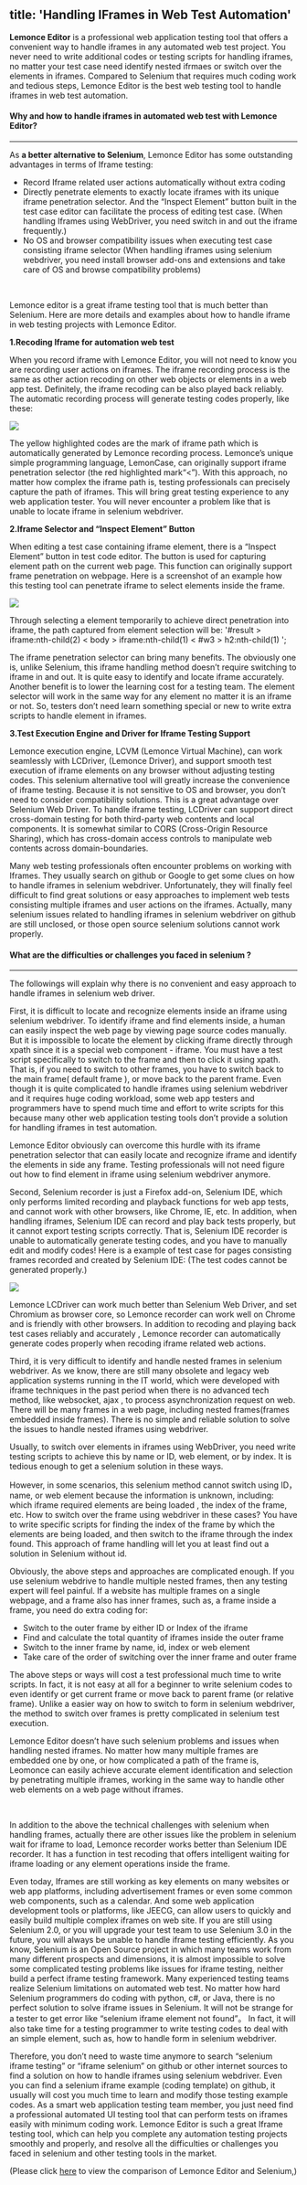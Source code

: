 title: 'Handling IFrames in Web Test Automation'
---

**Lemonce Editor** is a professional web application testing tool that offers a convenient way to handle iframes in any automated web test project. You never need to write additional codes or testing scripts for handling iframes, no matter your test case need identify nested ifrmaes or switch over the elements in iframes. Compared to Selenium that requires much coding work and tedious steps, Lemonce Editor is the best web testing tool to handle iframes in web test automation.
<br>

#### Why and how to handle iframes in automated web test with Lemonce Editor?
---
As **a better alternative to Selenium**, Lemonce Editor has some outstanding advantages in terms of Iframe testing:
- Record Iframe related user actions automatically without extra coding
- Directly penetrate elements to exactly locate iframes with its unique iframe penetration selector. And the “Inspect Element” button built in the test case editor can facilitate the process of editing test case. 
(When handling Iframes using WebDriver, you need switch in and out the iframe frequently.)
- No OS and browser compatibility issues when executing test case consisting iframe selector
(When handling iframes using selenium webdriver, you need install browser add-ons and extensions and take care of OS and browse compatibility problems) 
<br>

Lemonce editor is a great iframe testing tool that is much better than Selenium. Here are more details and examples about how to handle iframe in web testing projects with Lemonce Editor.

**1.Recoding Iframe for automation web test**

When you record iframe with Lemonce Editor, you will not need to know you are recording user actions on iframes. The iframe recording process is the same as other action recoding on other web objects or elements in a web app test. Definitely, the iframe recoding can be also played back reliably. The automatic recording process will generate testing codes properly, like these:

<img class="large-images" src="/images/SEO/iframe-1.png">

The yellow highlighted codes are the mark of iframe path which is automatically generated by Lemonce recording process.  Lemonce’s unique simple programming language, LemonCase, can originally support iframe penetration selector (the red highlighted mark“<”). With this approach, no matter how complex the iframe path is, testing professionals can precisely capture the path of iframes. This will bring great testing experience to any web application tester. You will never encounter a problem like that is unable to locate iframe in selenium webdriver.

**2.Iframe Selector and “Inspect Element” Button**

When editing a test case containing iframe element, there is a “Inspect Element” button in test code editor. The button is used for capturing element path on the current web page. This function can originally support frame penetration on webpage. Here is a screenshot of an example how this testing tool can penetrate iframe to select elements inside the frame.

<img class="large-images" src="/images/SEO/iframe-2.png">

Through selecting a element temporarily to achieve direct penetration into iframe, the path captured from element selection will be: '#result > iframe:nth-child(2) < body > iframe:nth-child(1) < #w3 > h2:nth-child(1) ';

The iframe penetration selector can bring many benefits. The obviously one is, unlike Selenium, this iframe handling method doesn’t require switching to iframe in and out. It is quite easy to identify and locate iframe accurately. Another benefit is to lower the learning cost for a testing team. The element selector will work in the same way for any element no matter it is an iframe or not. So, testers don’t need learn something special or new to write extra scripts to handle element in iframes. 

**3.Test Execution Engine and Driver for Iframe Testing Support**

Lemonce execution engine, LCVM (Lemonce Virtual Machine), can work seamlessly with LCDriver, (Lemonce Driver), and support smooth test execution of iframe elements on any browser without adjusting testing codes. This selenium alternative tool will greatly increase the convenience of iframe testing.  Because it is not sensitive to OS and browser, you don’t need to consider compatibility solutions. This is a great advantage over Selenium Web Driver. To handle iframe testing, LCDriver can support direct cross-domain testing for both third-party web contents and local components. It is somewhat similar to CORS (Cross-Origin Resource Sharing), which has cross-domain access controls to manipulate web contents across domain-boundaries. 

Many web testing professionals often encounter problems on working with Iframes. They usually search on github or Google to get some clues on how to handle iframes in selenium webdriver.  Unfortunately, they will finally feel difficult to find great solutions or easy approaches to implement web tests consisting multiple iframes and user actions on the iframes. Actually, many selenium issues related to handling iframes in selenium webdriver on github are still unclosed, or those open source selenium solutions cannot work properly.
<br>

#### What are the difficulties or challenges you faced in selenium ?
---

The followings will explain why there is no convenient and easy approach to handle iframes in selenium web driver.

First, it is difficult to locate and recognize elements inside an iframe using selenium webdriver. 
To identify iframe and find elements inside, a human can easily inspect the web page by viewing page source codes manually.  But it is impossible to locate the element by clicking iframe directly through xpath since it is a special web component - iframe.  You must have a test script specifically to switch to the frame and then to click it using xpath. That is, if you need to switch to other frames, you have to switch back to the main frame( default frame ), or move back to the parent frame. Even though it is quite complicated to handle iframes using selenium webdriver and it requires huge coding workload, some web app testers and programmers have to spend much time and effort to write scripts for this because many other web application testing tools don’t provide a solution for handling iframes in test automation. 

Lemonce Editor obviously can overcome this hurdle with its iframe penetration selector that can easily locate and recognize iframe and identify the elements in side any frame. Testing professionals will not need figure out how to find element in iframe using selenium webdriver anymore.

Second, Selenium recorder is just a Firefox add-on, Selenium IDE, which only performs limited recording and playback functions for web app tests, and cannot work with other browsers, like Chrome, IE, etc. In addition, when handling iframes, Selenium IDE can record and play back tests properly, but it cannot export testing scripts correctly. That is, Selenium IDE recorder is unable to automatically generate testing codes, and you have to manually edit and modify codes!
Here is a example of test case for pages consisting frames recorded and created by Selenium IDE:
(The test codes cannot be generated properly.)

<img class="large-images" src="/images/SEO/iframe-3.png">

Lemonce LCDriver can work much better than Selenium Web Driver, and set Chromium as browser core, so Lemonce recorder can work well on Chrome and is friendly with other browsers. In addition to recoding and playing back test cases reliably and accurately , Lemonce recorder can automatically generate codes properly when recoding iframe related web actions.

Third, it is very difficult to identify and handle nested frames in selenium webdriver. As we know, there are still many obsolete and legacy web application systems running in the IT world, which were developed with iframe techniques in the past period when there is no advanced tech method, like websocket, ajax , to process asynchronization request on web. There will be many frames in a web page, including nested frames(frames embedded inside frames). There is no simple and reliable solution to solve the issues to handle nested iframes using webdriver.

Usually, to switch over elements in iframes using WebDriver, you need write testing scripts to achieve this by name or ID, web element, or by index. It is tedious enough to get a selenium solution in these ways.

However, in some scenarios, this selenium method cannot switch using ID，name, or web element because the information is unknown, including: which iframe required elements are being loaded , the index of the frame, etc.  How to switch over the frame using webdriver in these cases?  You have to write specific scripts for finding the index of the frame by which the elements are being loaded, and then switch to the iframe through the index found. This approach of frame handling will let you at least find out a solution in Selenium without id.

Obviously, the above steps and approaches are complicated enough. If you use selenium webdrive to handle multiple nested frames, then any testing expert will feel painful. If a website has multiple frames on a single webpage, and a frame also has inner frames, such as, a frame inside a frame, you need do extra coding for:
- Switch to the outer frame by either ID or Index of the iframe
- Find and calculate the total quantity of iframes inside the outer frame
- Switch to the inner frame by name, id, index or web element
- Take care of the order of switching over the inner frame and outer frame

The above steps or ways will cost a test professional much time to write scripts. In fact, it is not easy at all for a beginner to write selenium codes to even identify or get current frame or move back to parent frame (or relative frame). Unlike a easier way on how to switch to form in selenium webdriver, the method to switch over frames is pretty complicated in selenium test execution. 

Lemonce Editor doesn’t have such selenium problems and issues when handling nested iframes. No matter how many multiple frames are embedded one by one, or how complicated a path of  the frame is, Leomonce can easily achieve accurate element identification and selection by penetrating multiple iframes, working in the same way to handle other web elements on a web page without iframes.

<br>

In addition to the above the technical challenges with selenium when handling frames, actually there are other issues like the problem in selenium wait for iframe to load, Lemonce recorder  works better than Selenium IDE recorder. It has a function in test recoding that offers intelligent waiting for iframe loading or any element operations inside the frame.

Even today, Iframes are still working as key elements on many websites or web app platforms, including advertisement frames or even some common web components, such as a calendar. And some web application development tools or platforms, like JEECG, can allow users to quickly and easily build multiple complex iframes on web site. If you are still using Selenium 2.0, or you will upgrade your test team to use Selenium 3.0 in the future, you will always be unable to handle iframe testing efficiently. As you know, Selenium is an Open Source project in which many teams work from many different prospects and dimensions, it is almost impossible to solve some complicated testing problems like issues for iframe testing, neither build a perfect iframe testing framework. Many experienced testing teams realize Selenium limitations on automated web test. No matter how hard Selenium programmers do coding with python, c#, or Java, there is no perfect solution to solve iframe issues in Selenium. It will not be strange for a tester to get error like “selenium iframe element not found”。 In fact, it will also take time for a testing programmer to write testing codes to deal with an simple element, such as, how to handle form in selenium webdriver.

Therefore, you don’t need to waste time anymore to search “selenium iframe testing” or “iframe selenium” on github or other internet sources to find a solution on how to handle iframes using selenium webdriver. Even you can find a selenium iframe example (coding template) on github, it usually will cost you much time to learn and modify those testing example codes. As a smart web application testing team member, you just need find a professional automated UI testing tool that can perform tests on iframes easily with minimum coding work. Lemonce Editor is such a great Iframe testing tool, which can help you complete any automation testing projects smoothly and properly, and resolve all the difficulties or challenges you faced in selenium and other testing tools in the market. 

(Please click [here](/docs/compare.html) to view the comparison of Lemonce Editor and Selenium,)